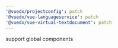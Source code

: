 ```yaml
---
'@vuedx/projectconfig': patch
'@vuedx/vue-languageservice': patch
'@vuedx/vue-virtual-textdocument': patch
---
```


support global components
